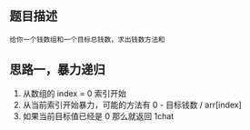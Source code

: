 ## 题目描述

`给你一个钱数组和一个目标总钱数，求出钱数方法和`

## 思路一，暴力递归

1. 从数组的 index = 0 索引开始
2. 从当前索引开始暴力，可能的方法有 0 - 目标钱数 / arr[index]
3. 如果当前目标值已经是 0 那么就返回 1chat
